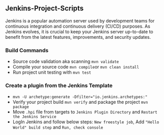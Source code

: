 ## Jenkins-Project-Scripts
Jenkins is a popular automation server used by development teams for continuous integration and continuous delivery (CI/CD) purposes. As Jenkins evolves, it is crucial to keep your Jenkins server up-to-date to benefit from the latest features, improvements, and security updates.
### Build Commands 
- Source code validation aka scanning `mvn validate`
- Compile your source code `mvn compile`or `mvn clean install`
- Run project unit testing with `mvn test`
### Create a plugin from the Jenkins Template
- `mvn -U archetype:generate -Dfilter="io.jenkins.archetypes:"`
- Verify your project build `mvn verify` and package the project `mvn package`
- Move `.hpi` file from targets to `Jenkins Plugin Directory` and `Restart the Jenkins Service`
- LogIn Jenkins and follow below steps: `New freestyle job`, Add `"Hello World" build step` and `Run, check console`